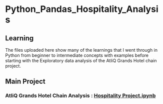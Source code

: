 # Python_Pandas_Hospitality_Analysis

## Learning
The files uploaded here show many of the learnings that I went through in Python from beginner to intermediate concepts with examples before starting with the Exploratory data analysis of the AtliQ Grands Hotel chain project.

## Main Project
### AtliQ Grands Hotel Chain Analysis : [Hospitality Project.ipynb](https://github.com/MrinalBisht/Python_Pandas_Hospitality_Analysis/blob/main/Hospitality_Project.ipynb)


